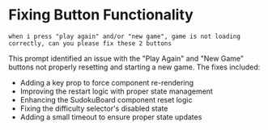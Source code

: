 # Fixing Button Functionality

```
when i press "play again" and/or "new game", game is not loading correctly, can you please fix these 2 buttons
```

This prompt identified an issue with the "Play Again" and "New Game" buttons not properly resetting and starting a new game. The fixes included:
- Adding a key prop to force component re-rendering
- Improving the restart logic with proper state management
- Enhancing the SudokuBoard component reset logic
- Fixing the difficulty selector's disabled state
- Adding a small timeout to ensure proper state updates

